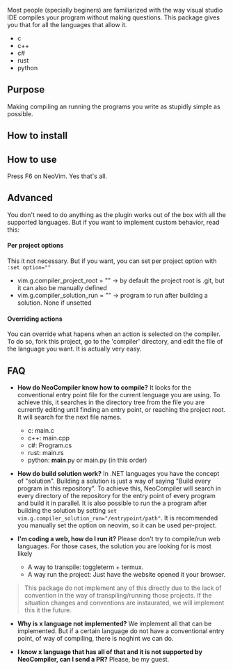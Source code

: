 Most people (specially beginers) are familiarized with the way visual studio IDE compiles your program without making questions. This package gives you that for all the languages that allow it.

* c
* c++
* c#
* rust
* python

## Purpose
Making compiling an running the programs you write as stupidly simple as possible.

## How to install

## How to use
Press F6 on NeoVim. Yes that's all.

## Advanced
You don't need to do anything as the plugin works out of the box with all the supported languages. But if you want to implement custom behavior, read this:

#### Per project options
This it not necessary. But if you want, you can set per project option with `:set option=""`

* vim.g.compiler_project_root = "" → by default the project root is .git, but it can also be manually defined
* vim.g.compiler_solution_run = "" → program to run after building a solution. None if unsetted

#### Overriding actions
You can override what hapens when an action is selected on the compiler. To do so, fork this project, go to the 'compiler' directory, and edit the file of the language you want. It is actually very easy.

## FAQ

* **How do NeoCompiler know how to compile?** It looks for the conventional entry point file for the current lenguage you are using. To achieve this, it searches in the directory tree from the file you are currently editing until finding an entry point, or reaching the project root. It will search for the next file names.

  * c: main.c
  * c++: main.cpp
  * c#: Program.cs
  * rust: main.rs
  * python: __main__.py or main.py (in this order)

* **How do build solution work?** In .NET languages you have the concept of "solution". Building a solution is just a way of saying "Build every program in this repository". To achieve this, NeoCompiler will search in every directory of the repository for the entry point of every program and build it in parallel. It is also possible to run the a program after building the solution by setting `set vim.g.compiler_solution_run="/entrypoint/path"`. It is recommended you manually set the option on neovim, so it can be used per-project.

* **I'm coding a web, how do I run it?** Please don't try to compile/run web languages. For those cases, the solution you are looking for is most likely

  * A way to transpile: toggleterm + termux.
  * A way run the project: Just have the website opened it your browser.
  
 > This package do not implement any of this directly due to the lack of convention in the way of transpiling/running those projects. If the situation changes and conventions are instaurated, we will implement this it the future.

* **Why is x language not implemented?** We implement all that can be implemented. But if a certain language do not have a conventional entry point, of way of compiling, there is noghint we can do.

* **I know x language that has all of that and it is not supported by NeoCompiler, can I send a PR?** Please, be my guest.
